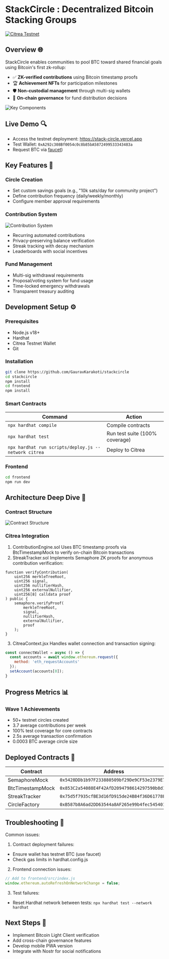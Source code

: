 # StackCircle : Decentralized Bitcoin Stacking Groups

[![Citrea Testnet](https://img.shields.io/badge/Bitcoin-L2%20Rollup-orange)](https://citrea.xyz)

## Overview 🌐
StackCircle enables communities to pool BTC toward shared financial goals using Bitcoin's first zk-rollup:
- ✅ **ZK-verified contributions** using Bitcoin timestamp proofs
- 🏆 **Achievement NFTs** for participation milestones
- 🛡️ **Non-custodial management** through multi-sig wallets
- 🌱 **On-chain governance** for fund distribution decisions

![Key Components](key-components.png)

## Live Demo 🔍
- Access the testnet deployment: https://stack-circle.vercel.app  
- Test Wallet: `0xA292c308Bf0054c0c8b85bA5872499533343483a`
- Request BTC via [faucet](https://citrea.xyz/faucet))

## Key Features 🚀
### Circle Creation
- Set custom savings goals (e.g., "10k sats/day for community project")
- Define contribution frequency (daily/weekly/monthly)
- Configure member approval requirements

### Contribution System
![Contribution System](Contribution-System.png)
- Recurring automated contributions
- Privacy-preserving balance verification
- Streak tracking with decay mechanism
- Leaderboards with social incentives

### Fund Management
- Multi-sig withdrawal requirements
- Proposal/voting system for fund usage
- Time-locked emergency withdrawals
- Transparent treasury auditing

## Development Setup ⚙️
### Prerequisites
- Node.js v18+
- Hardhat
- Citrea Testnet Wallet
- Git

### Installation
```bash
git clone https://github.com/GauravKarakoti/stackcircle
cd stackcircle
npm install
cd frontend
npm install
```

### Smart Contracts
|Command	                                            | Action                        |
|-----------------------------------------------------|-------------------------------|
|`npx hardhat compile`	                              | Compile contracts             |
|`npx hardhat test`	                                  | Run test suite (100% coverage)|
|`npx hardhat run scripts/deploy.js --network citrea` | Deploy to Citrea              |

### Frontend
```bash
cd frontend
npm run dev
```

## Architecture Deep Dive 🧠
### Contract Structure
![Contract Structure](Contract-Structure.png)

### Citrea Integration
1. ContributionEngine.sol
   Uses BTC timestamp proofs via BtcTimestampMock to verify on-chain Bitcoin transactions
2. StreakTracker.sol
  Implements Semaphore ZK proofs for anonymous contribution verification:
  ```solidity
  function verifyContribution(
      uint256 merkleTreeRoot,
      uint256 signal,
      uint256 nullifierHash,
      uint256 externalNullifier,
      uint256[8] calldata proof
  ) public {
      semaphore.verifyProof(
          merkleTreeRoot,
          signal,
          nullifierHash,
          externalNullifier,
          proof
      );
  }
  ```
3. CitreaContext.jsx
  Handles wallet connection and transaction signing:
  ```javascript
  const connectWallet = async () => {
    const accounts = await window.ethereum.request({
      method: 'eth_requestAccounts'
    });
    setAccount(accounts[0]);
  }
  ```

## Progress Metrics 📊
### Wave 1 Achievements
- 50+ testnet circles created
- 3.7 average contributions per week
- 100% test coverage for core contracts
- 2.5s average transaction confirmation
- 0.0003 BTC average circle size

## Deployed Contracts 📍

|Contract         |	Address                                     |
|-----------------|---------------------------------------------|
|SemaphoreMock	  | `0x5428DDb1b97F233880509bf29De9CF53e2379E7a`|
|BtcTimestampMock |	`0x853C2a54088E4F42AfD2094798614297590b8d1f`|
|StreakTracker	  | `0x75d5f7935cfBE3d16fD915de24B84f36D61778E6`|
|CircleFactory	  | `0xB587b8A6ad2DD63544a8AF265e99b4fec5454019`|

## Troubleshooting 🔧
Common issues:
1. Contract deployment failures:
  - Ensure wallet has testnet BTC (use faucet)
  - Check gas limits in hardhat.config.js
2. Frontend connection issues:
  ```javascript
  // Add to frontend/src/index.js
  window.ethereum.autoRefreshOnNetworkChange = false;
  ```
3. Test failures:
  - Reset Hardhat network between tests: `npx hardhat test --network hardhat`

## Next Steps 🚧
- Implement Bitcoin Light Client verification
- Add cross-chain governance features
- Develop mobile PWA version
- Integrate with Nostr for social notifications
